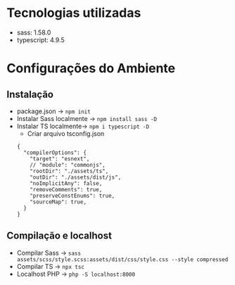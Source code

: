# Tecnologias utilizadas
- sass: 1.58.0
- typescript: 4.9.5

# Configurações do Ambiente

## Instalação
- package.json -> `npm init`
- Instalar Sass localmente -> `npm install sass -D`
- Instalar TS localmente-> `npm i typescript -D`
  - Criar arquivo tsconfig.json
  ```
  {
    "compilerOptions": {
      "target": "esnext",
      // "module": "commonjs",
      "rootDir": "./assets/ts",                                  
      "outDir": "./assets/dist/js",                                        
      "noImplicitAny": false,
      "removeComments": true,
      "preserveConstEnums": true,
      "sourceMap": true,  
    }
  }
  ```

## Compilação e localhost
- Compilar Sass -> `sass assets/scss/style.scss:assets/dist/css/style.css --style compressed`
- Compilar TS -> `npx tsc`
- Localhost PHP -> `php -S localhost:8000`
